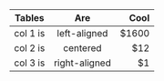 |   Tables |      Are      |  Cool | 
|----------|:-------------:|------:| 
| col 1 is |  left-aligned | $1600 | 
| col 2 is |    centered   |   $12 | 
| col 3 is | right-aligned |    $1 |
